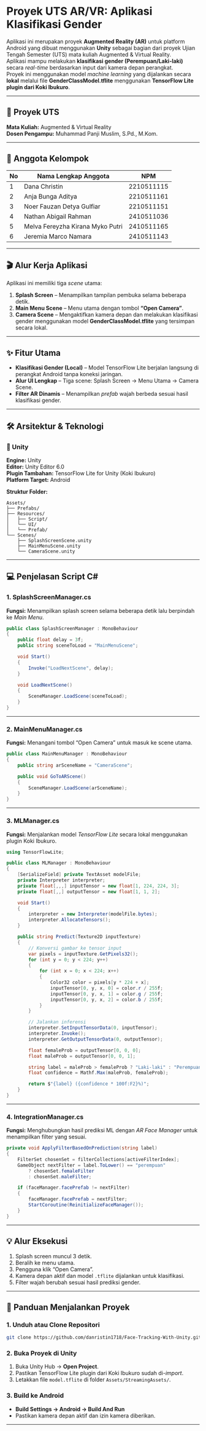 # Proyek UTS AR/VR: Aplikasi Klasifikasi Gender

Aplikasi ini merupakan proyek **Augmented Reality (AR)** untuk platform Android yang dibuat menggunakan **Unity** sebagai bagian dari proyek Ujian Tengah Semester (UTS) mata kuliah Augmented & Virtual Reality.  
Aplikasi mampu melakukan **klasifikasi gender (Perempuan/Laki-laki)** secara *real-time* berdasarkan input dari kamera depan perangkat.  
Proyek ini menggunakan model *machine learning* yang dijalankan secara **lokal** melalui file **GenderClassModel.tflite** menggunakan **TensorFlow Lite plugin dari Koki Ibukuro**.

---

## 🧾 Proyek UTS 

**Mata Kuliah:** Augmented & Virtual Reality  
**Dosen Pengampu:** Muhammad Panji Muslim, S.Pd., M.Kom.

---

## 👥 Anggota Kelompok

| No | Nama Lengkap Anggota | NPM |
|----|-----------------------|-----|
| 1  | Dana Christin | 2210511115 |
| 2  | Anja Bunga Aditya | 2210511161 |
| 3  | Noer Fauzan Detya Gulfiar | 2210511151 |
| 4  | Nathan Abigail Rahman | 2410511036 |
| 5  | Melva Fereyzha Kirana Myko Putri | 2410511165 |
| 6  | Jeremia Marco Namara | 2410511143 |

---

## 🎬 Alur Kerja Aplikasi

Aplikasi ini memiliki tiga *scene* utama:

1. **Splash Screen** – Menampilkan tampilan pembuka selama beberapa detik.
2. **Main Menu Scene** – Menu utama dengan tombol **“Open Camera”**.
3. **Camera Scene** – Mengaktifkan kamera depan dan melakukan klasifikasi gender menggunakan model **GenderClassModel.tflite** yang tersimpan secara lokal.

---

## ✨ Fitur Utama

- **Klasifikasi Gender (Local)** – Model TensorFlow Lite berjalan langsung di perangkat Android tanpa koneksi jaringan.  
- **Alur UI Lengkap** – Tiga scene: Splash Screen → Menu Utama → Camera Scene.  
- **Filter AR Dinamis** – Menampilkan *prefab* wajah berbeda sesuai hasil klasifikasi gender.  

---

## 🛠️ Arsitektur & Teknologi

### 🧩 Unity 

**Engine:** Unity  
**Editor:** Unity Editor 6.0  
**Plugin Tambahan:** TensorFlow Lite for Unity (Koki Ibukuro)  
**Platform Target:** Android  

**Struktur Folder:**
```
Assets/
├── Prefabs/        
├── Resources/
│   ├── Script/     
│   └── UI/         
│   └── Prefab/     
└── Scenes/         
    ├── SplashScreenScene.unity
    ├── MainMenuScene.unity
    └── CameraScene.unity
```

---

## 💻 Penjelasan Script C#

### 1. SplashScreenManager.cs
**Fungsi:** Menampilkan splash screen selama beberapa detik lalu berpindah ke *Main Menu*.

```csharp
public class SplashScreenManager : MonoBehaviour
{
    public float delay = 3f;
    public string sceneToLoad = "MainMenuScene";

    void Start()
    {
        Invoke("LoadNextScene", delay);
    }

    void LoadNextScene()
    {
        SceneManager.LoadScene(sceneToLoad);
    }
}
```

---

### 2. MainMenuManager.cs
**Fungsi:** Menangani tombol “Open Camera” untuk masuk ke scene utama.

```csharp
public class MainMenuManager : MonoBehaviour
{
    public string arSceneName = "CameraScene";

    public void GoToARScene()
    {
        SceneManager.LoadScene(arSceneName);
    }
}
```

---

### 3. MLManager.cs
**Fungsi:** Menjalankan model *TensorFlow Lite* secara lokal menggunakan plugin Koki Ibukuro.

```csharp
using TensorFlowLite;

public class MLManager : MonoBehaviour
{
    [SerializeField] private TextAsset modelFile;
    private Interpreter interpreter;
    private float[,,,] inputTensor = new float[1, 224, 224, 3];
    private float[,,] outputTensor = new float[1, 1, 2];

    void Start()
    {
        interpreter = new Interpreter(modelFile.bytes);
        interpreter.AllocateTensors();
    }

    public string Predict(Texture2D inputTexture)
    {
        // Konversi gambar ke tensor input
        var pixels = inputTexture.GetPixels32();
        for (int y = 0; y < 224; y++)
        {
            for (int x = 0; x < 224; x++)
            {
                Color32 color = pixels[y * 224 + x];
                inputTensor[0, y, x, 0] = color.r / 255f;
                inputTensor[0, y, x, 1] = color.g / 255f;
                inputTensor[0, y, x, 2] = color.b / 255f;
            }
        }

        // Jalankan inferensi
        interpreter.SetInputTensorData(0, inputTensor);
        interpreter.Invoke();
        interpreter.GetOutputTensorData(0, outputTensor);

        float femaleProb = outputTensor[0, 0, 0];
        float maleProb = outputTensor[0, 0, 1];

        string label = maleProb > femaleProb ? "Laki-laki" : "Perempuan";
        float confidence = Mathf.Max(maleProb, femaleProb);

        return $"{label} ({confidence * 100f:F2}%)";
    }
}
```

---

### 4. IntegrationManager.cs
**Fungsi:** Menghubungkan hasil prediksi ML dengan *AR Face Manager* untuk menampilkan filter yang sesuai.

```csharp
private void ApplyFilterBasedOnPrediction(string label)
{
    FilterSet chosenSet = filterCollections[activeFilterIndex];
    GameObject nextFilter = label.ToLower() == "perempuan"
        ? chosenSet.femaleFilter
        : chosenSet.maleFilter;

    if (faceManager.facePrefab != nextFilter)
    {
        faceManager.facePrefab = nextFilter;
        StartCoroutine(ReinitializeFaceManager());
    }
}
```

---

## 💡 Alur Eksekusi

1. Splash screen muncul 3 detik.  
2. Beralih ke menu utama.  
3. Pengguna klik “Open Camera”.  
4. Kamera depan aktif dan model `.tflite` dijalankan untuk klasifikasi.  
5. Filter wajah berubah sesuai hasil prediksi gender.  

---

## 🚀 Panduan Menjalankan Proyek

### 1. Unduh atau Clone Repositori
```bash
git clone https://github.com/danristin1718/Face-Tracking-With-Unity.git
```

### 2. Buka Proyek di Unity
1. Buka Unity Hub → **Open Project**.  
2. Pastikan TensorFlow Lite plugin dari Koki Ibukuro sudah di-*import*.  
3. Letakkan file `model.tflite` di folder `Assets/StreamingAssets/`.  

### 3. Build ke Android
- **Build Settings → Android → Build And Run**  
- Pastikan kamera depan aktif dan izin kamera diberikan.

---
